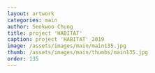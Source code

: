 ```yaml
---
layout: artwork 
categories: main 
author: Seokwoo Chung 
title: project 'HABITAT' 
caption: project 'HABITAT'_2019 
image: /assets/images/main/main135.jpg 
thumb: /assets/images/main/thumbs/main135.jpg 
order: 135 
---
```

